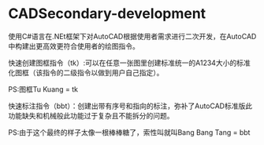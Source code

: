 # CADSecondary-development
使用C#语言在.NEt框架下对AutoCAD根据使用者需求进行二次开发，在AutoCAD中构建出更高效更符合使用者的绘图指令。

快速创建图框指令（tk）:可以在任意一张图里创建标准统一的A1234大小的标准化图框（该指令的二级指令以做到用户自己指定）。
  
  
PS:图框Tu Kuang = tk

  
快速标注指令（bbt）：创建出带有序号和指向的标注，弥补了AutoCAD标准版此功能缺失和机械般此功能过于复杂且不能拆分的问题。
  
  
PS:由于这个最终的样子太像一根棒棒糖了，索性叫就叫Bang Bang Tang = bbt
